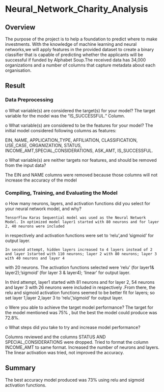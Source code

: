 # Neural_Network_Charity_Analysis

## Overview

The purpose of the project is to help a foundation to predict where to make investments. With  the knowledge of machine learning and neural networks,we will apply features in the provided dataset to create a binary classifier that is capable of predicting whether the applicants will be successful if funded by Alphabet Soup.The received data has 34,000 organizations and a number of columns that capture metadata about each organisation.


## Result

 ### Data Preprocessing
 
o	What variable(s) are considered the target(s) for your model?
 	  The target variable for the model was the “IS_SUCCESSFUL.” Column.

o	What variable(s) are considered to be the features for your model?
  	The initial model considered following columns as features:

   EIN, NAME, APPLICATION_TYPE, AFFILIATION, CLASSIFICATION, USE_CASE, ORGANIZATION, STATUS, INCOME_AMT,SPECIAL_CONSIDERATIONS, ASK_AMT, IS_SUCCESSFUL.

o	What variable(s) are neither targets nor features, and should be removed from the input data?

   The EIN and NAME columns were removed because those columns will not increase the accuracy of the model

###	Compiling, Training, and Evaluating the Model

o	How many neurons, layers, and activation functions did you select for your neural network model, and why?

 	TensorFlow Karas Sequential model was used as the Neural Network Model. In optimized model layer1 started with 80 neurons and for layer 2, 40 neurons were included
  in respectively and activation functions were set to ‘relu’,and ’sigmoid’ for output layer.

 	In second attempt, hidden layers increased to 4 layers instead of 2 and layer 1started with 110 neurons; layer 2 with 80 neurons; layer 3 with 40 neurons and layer 4
  with 20 neurons. The activation functions selected were ‘relu’ (for layer1& layer2);’sigmoid’ (for layer 3 & layer4); ‘linear’ for output layer.

  In third attempt, layer1 started with 81 neurons and for layer 2, 54 neurons and layer 3 with 26 neurons were included in respectively .From there, the relu and
  sigmoid activation functions seemed to be better fit for layers; so set layer 1,layer 2,layer 3 to ‘relu’,’sigmoid’ for output layer.

o	Were you able to achieve the target model performance?
  The target for the model mentioned was 75% , but the best the model could produce was 72.8%.

o	What steps did you take to try and increase model performance?

  Columns reviewed and the columns STATUS AND SPECIAL_CONSIDERATIONS  were dropped.
 	Tried to format the column INCOME_AMT to same format.
  Increased the number of neurons and layers.
 	The linear activation was tried, not improved the accuracy.

## Summary
   The best accuracy model produced was 73% using relu and sigmoid activation functions. 

